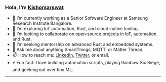 ### Hola, I’m [Kishorsarswat]()

- 🔭 I’m currently working as a Senior Software Engineer at Samsung Research Institute Bangalore.  
- 🌱 I’m exploring IoT automation, Rust, and cloud-native tooling.  
- 👯 I’m looking to collaborate on open‑source projects in IoT, automation, and Rust.  
- 🤔 I’m seeking mentorship on advanced Rust and embedded systems.  
- 💬 Ask me about anything SmartThings, MQTT, or Matter Thread.  
- 📫 How to reach me: [LinkedIn](https://www.linkedin.com/in/kishor-sarswat-87438117a/), [Twitter](https://twitter.com/your_handle), or email.  
- ⚡ Fun fact: I love building automation scripts, playing Rainbow Six Siege, and geeking out over tiny ML.

---

